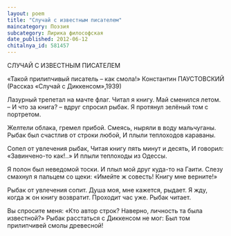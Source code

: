 ```yaml
---
layout: poem
title: "Случай с известным писателем"
maincategory: Поэзия
subcategory: Лирика философская
date_published: 2012-06-12
chitalnya_id: 581457
---
```




СЛУЧАЙ С ИЗВЕСТНЫМ ПИСАТЕЛЕМ

«Такой прилипчивый писатель – как смола!»
Константин ПАУСТОВСКИЙ
(Рассказ «Случай с Диккенсом»,1939)

Лазурный трепетал на мачте флаг.
Читал я книгу. Май сменился летом.
– И что за книга? – вдруг спросил рыбак.
Я протянул зелёный том с портретом.
 
Желтели облака, гремел прибой.
Смеясь, ныряли в воду мальчуганы.
Рыбак был счастлив от строки любой, 
И плыли теплоходов караваны.

Сопел от увлечения рыбак,
Читая книгу пять минут и десять,
И говорил: «Завинчено-то как!..»
И плыли теплоходы из Одессы.

Я полон был неведомой тоски.
И плыл мой друг куда-то на Гаити.
Слезу смахнул я пальцем со щеки:
«Имейте ж совесть! Книгу мне верните!»

Рыбак от увлечения сопит.
Душа моя, мне кажется, рыдает.
Я жду, когда ж он книгу возвратит.
Проходит час уже. Рыбак читает.

Вы спросите меня: «Кто автор строк?
Наверно, личность та была известной?»
Рыбак расстаться с Диккенсом не мог:
Был том прилипчивей смолы древесной!






